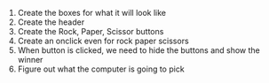 1. Create the boxes for what it will look like
2. Create the header
3. Create the Rock, Paper, Scissor buttons
4. Create an onclick even for rock paper scissors
5. When button is clicked, we need to hide the buttons and show the winner
6. Figure out what the computer is going to pick 